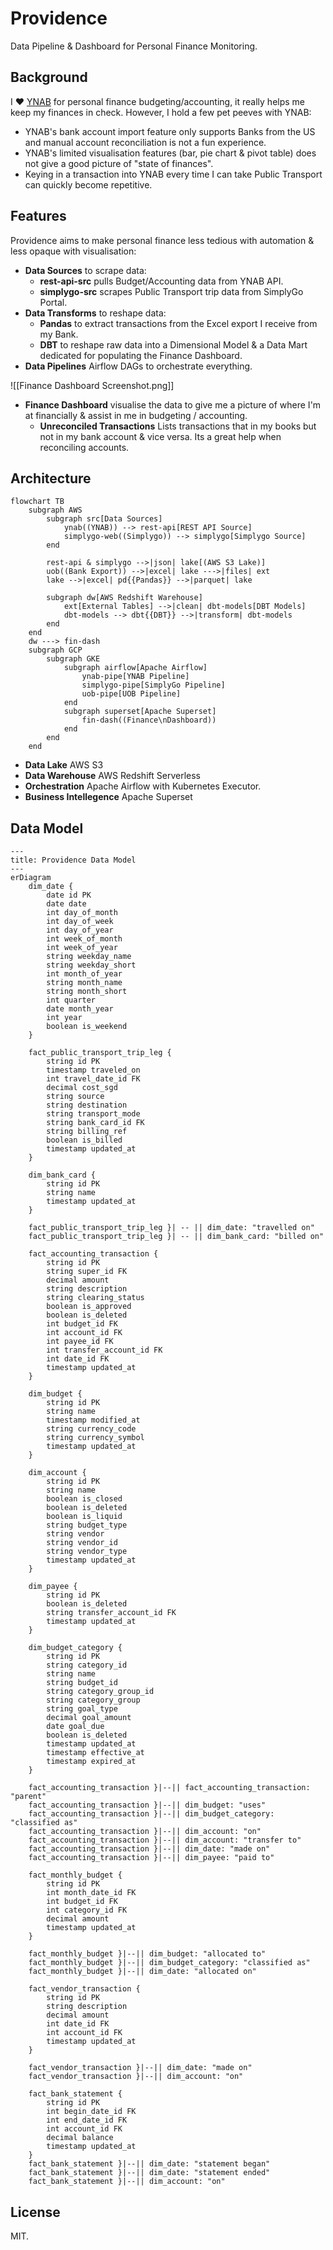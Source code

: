 # Providence
Data Pipeline &amp; Dashboard for Personal Finance Monitoring.

## Background
I ❤️  [YNAB](https://www.ynab.com/) for personal finance budgeting/accounting, it really helps me keep my finances in check. However, I hold a few pet peeves with YNAB:
- YNAB's bank account import feature only supports Banks from the US and manual account reconciliation is not a fun experience.
- YNAB's limited visualisation features (bar, pie chart & pivot table) does not give a good picture of "state of finances".
- Keying in a transaction into YNAB every time I can take Public Transport can quickly become repetitive.

## Features
Providence aims to make personal finance less tedious with automation & less opaque with visualisation:
- **Data Sources** to scrape data:
    -  **rest-api-src** pulls Budget/Accounting data from YNAB API.
    -  **simplygo-src** scrapes Public Transport trip data from SimplyGo Portal.
- **Data Transforms** to reshape data:
    - **Pandas** to extract transactions from the Excel export I receive from my Bank.
    - **DBT** to reshape raw data into a Dimensional Model & a Data Mart dedicated for populating the Finance Dashboard.
- **Data Pipelines** Airflow DAGs to orchestrate everything.

![[Finance Dashboard Screenshot.png]]

* **Finance Dashboard** visualise the data to give me a picture of where I'm at financially & assist in me in budgeting / accounting.
    - **Unreconciled Transactions** Lists transactions that in my books but not in my bank account & vice versa. Its a great help when reconciling accounts.

## Architecture
```mermaid
flowchart TB
    subgraph AWS
        subgraph src[Data Sources]
            ynab((YNAB)) --> rest-api[REST API Source]
            simplygo-web((Simplygo)) --> simplygo[Simplygo Source]
        end

        rest-api & simplygo -->|json| lake[(AWS S3 Lake)]
        uob((Bank Export)) -->|excel| lake --->|files| ext
        lake -->|excel| pd{{Pandas}} -->|parquet| lake

        subgraph dw[AWS Redshift Warehouse]
            ext[External Tables] -->|clean| dbt-models[DBT Models]
            dbt-models --> dbt{{DBT}} -->|transform| dbt-models
        end
    end
    dw ---> fin-dash
    subgraph GCP
        subgraph GKE
            subgraph airflow[Apache Airflow]
                ynab-pipe[YNAB Pipeline]
                simplygo-pipe[SimplyGo Pipeline]
                uob-pipe[UOB Pipeline]
            end
            subgraph superset[Apache Superset]
                fin-dash((Finance\nDashboard))
            end
        end
    end
```
- **Data Lake** AWS S3
- **Data Warehouse** AWS Redshift Serverless
- **Orchestration** Apache Airflow with Kubernetes Executor.
- **Business Intellegence** Apache Superset

## Data Model
```mermaid
---
title: Providence Data Model
---
erDiagram
    dim_date {
        date id PK
        date date
        int day_of_month
        int day_of_week
        int day_of_year
        int week_of_month
        int week_of_year
        string weekday_name
        string weekday_short
        int month_of_year
        string month_name
        string month_short
        int quarter
        date month_year
        int year
        boolean is_weekend
    }

    fact_public_transport_trip_leg {
        string id PK
        timestamp traveled_on
        int travel_date_id FK
        decimal cost_sgd
        string source
        string destination
        string transport_mode
        string bank_card_id FK
        string billing_ref
        boolean is_billed
        timestamp updated_at
    }

    dim_bank_card {
        string id PK
        string name
        timestamp updated_at
    }

    fact_public_transport_trip_leg }| -- || dim_date: "travelled on"
    fact_public_transport_trip_leg }| -- || dim_bank_card: "billed on"

    fact_accounting_transaction {
        string id PK
        string super_id FK
        decimal amount
        string description
        string clearing_status
        boolean is_approved
        boolean is_deleted
        int budget_id FK
        int account_id FK
        int payee_id FK
        int transfer_account_id FK
        int date_id FK
        timestamp updated_at
    }

    dim_budget {
        string id PK
        string name
        timestamp modified_at
        string currency_code
        string currency_symbol
        timestamp updated_at
    }

    dim_account {
        string id PK
        string name
        boolean is_closed
        boolean is_deleted
        boolean is_liquid
        string budget_type
        string vendor
        string vendor_id
        string vendor_type
        timestamp updated_at
    }

    dim_payee {
        string id PK
        boolean is_deleted
        string transfer_account_id FK
        timestamp updated_at
    }

    dim_budget_category {
        string id PK
        string category_id
        string name
        string budget_id
        string category_group_id
        string category_group
        string goal_type
        decimal goal_amount
        date goal_due
        boolean is_deleted
        timestamp updated_at
        timestamp effective_at
        timestamp expired_at
    }

    fact_accounting_transaction }|--|| fact_accounting_transaction: "parent"
    fact_accounting_transaction }|--|| dim_budget: "uses"
    fact_accounting_transaction }|--|| dim_budget_category: "classified as"
    fact_accounting_transaction }|--|| dim_account: "on"
    fact_accounting_transaction }|--|| dim_account: "transfer to"
    fact_accounting_transaction }|--|| dim_date: "made on"
    fact_accounting_transaction }|--|| dim_payee: "paid to"

    fact_monthly_budget {
        string id PK
        int month_date_id FK
        int budget_id FK
        int category_id FK
        decimal amount
        timestamp updated_at
    }

    fact_monthly_budget }|--|| dim_budget: "allocated to"
    fact_monthly_budget }|--|| dim_budget_category: "classified as"
    fact_monthly_budget }|--|| dim_date: "allocated on"

    fact_vendor_transaction {
        string id PK
        string description
        decimal amount
        int date_id FK
        int account_id FK
        timestamp updated_at
    }

    fact_vendor_transaction }|--|| dim_date: "made on"
    fact_vendor_transaction }|--|| dim_account: "on"

    fact_bank_statement {
        string id PK
        int begin_date_id FK
        int end_date_id FK
        int account_id FK
        decimal balance
        timestamp updated_at
    }
    fact_bank_statement }|--|| dim_date: "statement began"
    fact_bank_statement }|--|| dim_date: "statement ended"
    fact_bank_statement }|--|| dim_account: "on"
```

## License
MIT.
